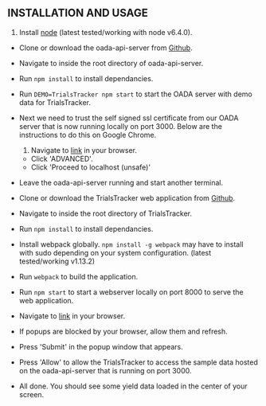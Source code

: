 INSTALLATION AND USAGE
---

1. Install [node](https://nodejs.org/en/download/) (latest tested/working with node v6.4.0).
- Clone or download the oada-api-server from [Github](https://github.com/OADA/oada-api-server).
- Navigate to inside the root directory of oada-api-server.
- Run `npm install` to install dependancies. 
- Run `DEMO=TrialsTracker npm start` to start the OADA server with demo data for TrialsTracker.
- Next we need to trust the self signed ssl certificate from our OADA server that is now running locally on port 3000. Below are the instructions to do this on Google Chrome.

	1. Navigate to [link](https://localhost:3000/.well-known/oada-configuration) in your browser.
	- Click 'ADVANCED'.
	- Click 'Proceed to localhost (unsafe)'
- Leave the oada-api-server running and start another terminal.
- Clone or download the TrialsTracker web application from [Github](https://github.com/OpenATK/TrialsTracker).
- Navigate to inside the root directory of TrialsTracker.
- Run `npm install` to install dependancies.
- Install webpack globally. `npm install -g webpack` may have to install with sudo depending on your system configuration. (latest tested/working v1.13.2)
- Run `webpack` to build the application.
- Run `npm start` to start a webserver locally on port 8000 to serve the web application.
- Navigate to [link](http://localhost:8000) in your browser.
- If popups are blocked by your browser, allow them and refresh.
- Press 'Submit' in the popup window that appears.
- Press 'Allow' to allow the TrialsTracker to access the sample data hosted on the oada-api-server that is running on port 3000.
- All done. You should see some yield data loaded in the center of your screen.
